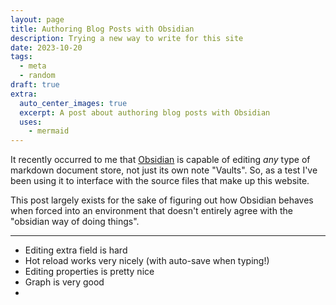 ```yaml
---
layout: page
title: Authoring Blog Posts with Obsidian
description: Trying a new way to write for this site
date: 2023-10-20
tags:
  - meta
  - random
draft: true
extra:
  auto_center_images: true
  excerpt: A post about authoring blog posts with Obsidian
  uses:
    - mermaid
---
```

It recently occurred to me that [Obsidian](https://obsidian.md) is capable of editing *any* type of markdown document store, not just its own note "Vaults". So, as a test I've been using it to interface with the source files that make up this website.

This post largely exists for the sake of figuring out how Obsidian behaves when forced into an environment that doesn't entirely agree with the "obsidian way of doing things".

---
- Editing extra field is hard
- Hot reload works very nicely (with auto-save when typing!)
- Editing properties is pretty nice
- Graph is very good
- 